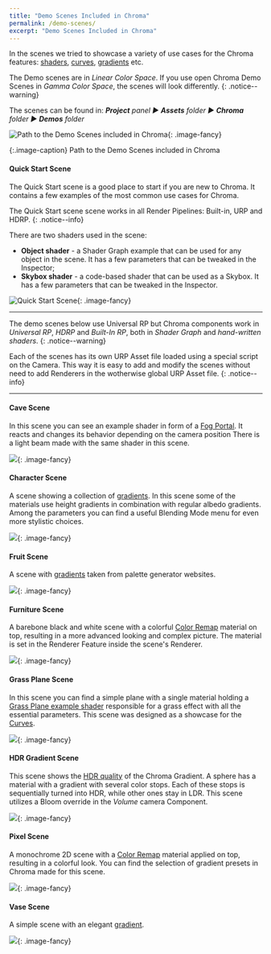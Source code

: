 ```yaml
---
title: "Demo Scenes Included in Chroma"
permalink: /demo-scenes/
excerpt: "Demo Scenes Included in Chroma"
---
```


In the scenes we tried to showcase a variety of use cases for the Chroma features: [shaders](/example-shaders), [curves](/curve), [gradients](/gradient) etc.

The Demo scenes are in _Linear Color Space_. If you use open Chroma Demo Scenes in _Gamma Color Space_, the scenes will look differently.
{: .notice--warning}

The scenes can be found in:
_**Project** panel ▶︎ **Assets** folder ▶︎ **Chroma** folder ▶︎ **Demos** folder_

![Path to the Demo Scenes included in Chroma](../assets/images/docs/interface/chroma_demo_scenes_path.png){: .image-fancy}

{:.image-caption}
Path to the Demo Scenes included in Chroma

#### Quick Start Scene

The Quick Start scene is a good place to start if you are new to Chroma. It contains a few examples of the most common use cases for Chroma.

The Quick Start scene scene works in all Render Pipelines: Built-in, URP and HDRP.
{: .notice--info}

There are two shaders used in the scene:
- **Object shader** - a Shader Graph example that can be used for any object in the scene. It has a few parameters that can be tweaked in the Inspector;
- **Skybox shader** - a code-based shader that can be used as a Skybox. It has a few parameters that can be tweaked in the Inspector.

![Quick Start Scene](../assets/images/docs/demo-scenes/quick_start.png){: .image-fancy}

---

The demo scenes below use Universal RP but Chroma components work in _Universal RP_, _HDRP_ and _Built-In RP_, both in _Shader Graph_ and _hand-written shaders_.
{: .notice--warning}

Each of the scenes has its own URP Asset file loaded using a special script on the Camera. This way it is easy to add and modify the scenes without need to add Renderers in the wotherwise global URP Asset file.
{: .notice--info}

---

#### Cave Scene
In this scene you can see an example shader in form of a [Fog Portal](/example-shaders/#fog-portal). It reacts and changes its behavior depending on the camera position There is a light beam made with the same shader in this scene.

![](../assets/images/docs/demo-scenes/cave_scene.png){: .image-fancy}

#### Character Scene
A scene showing a collection of [gradients](/gradient/). In this scene some of the materials use height gradients in combination with regular albedo gradients. Among the parameters you can find a useful Blending Mode menu for even more stylistic choices.

![](../assets/images/docs/demo-scenes/character_scene.png){: .image-fancy}

#### Fruit Scene
A scene with [gradients](/gradient/) taken from palette generator websites.

![](../assets/images/docs/demo-scenes/fruit_scene.png){: .image-fancy}

#### Furniture Scene
A barebone black and white scene with a colorful [Color Remap](/example-shaders/#color-remap) material on top, resulting in a more advanced looking and complex picture. The material is set in the Renderer Feature inside the scene's Renderer.

![](../assets/images/docs/demo-scenes/furniture_scene.png){: .image-fancy}

#### Grass Plane Scene
In this scene you can find a simple plane with a single material holding a [Grass Plane example shader](/example-shaders/#grass-plane) responsible for a grass effect with all the essential parameters. This scene was designed as a showcase for the [Curves](/curve/).

![](../assets/images/docs/demo-scenes/grass_plane_scene.png){: .image-fancy}

#### HDR Gradient Scene
This scene shows the [HDR quality](/gradient/#hdr-gradients) of the Chroma Gradient. A sphere has a material with a gradient with several color stops. Each of these stops is sequentially turned into HDR, while other ones stay in LDR. This scene utilizes a Bloom override in the _Volume_ camera Component.

![](../assets/images/docs/demo-scenes/hdr_scene.png){: .image-fancy}

#### Pixel Scene
A monochrome 2D scene with a [Color Remap](/example-shaders/#color-remap) material applied on top, resulting in a colorful look. You can find the selection of gradient presets in Chroma made for this scene.

![](../assets/images/docs/demo-scenes/pixel_scene.png){: .image-fancy}

#### Vase Scene
A simple scene with an elegant [gradient](/gradient/).

![](../assets/images/docs/demo-scenes/vase_scene.png){: .image-fancy}
